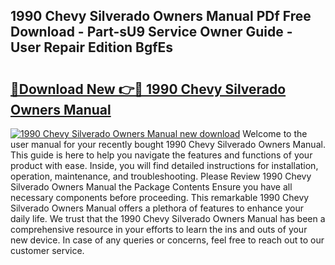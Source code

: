 ## 1990 Chevy Silverado Owners Manual PDf Free Download - Part-sU9 Service Owner Guide - User Repair Edition BgfEs

# <h2><a href="http://bc10517.oget.top/?id=1990+Chevy+Silverado+Owners+Manual">🔗Download New 👉🔴 1990 Chevy Silverado Owners Manual</a></h2>

[![1990 Chevy Silverado Owners Manual new download](https://i.imgur.com/5g1atiW.png)](http://bc10517.oget.top/?id=1990+Chevy+Silverado+Owners+Manual)
Welcome to the user manual for your recently bought 1990 Chevy Silverado Owners Manual. This guide is here to help you navigate the features and functions of your product with ease. Inside, you will find detailed instructions for installation, operation, maintenance, and troubleshooting. Please Review 1990 Chevy Silverado Owners Manual the Package Contents Ensure you have all necessary components before proceeding. This remarkable 1990 Chevy Silverado Owners Manual offers a plethora of features to enhance your daily life. We trust that the 1990 Chevy Silverado Owners Manual has been a comprehensive resource in your efforts to learn the ins and outs of your new device. In case of any queries or concerns, feel free to reach out to our customer service.
